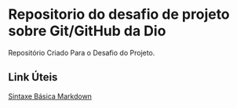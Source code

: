 # Repositorio do desafio de projeto sobre Git/GitHub da Dio
Repositório Criado Para o Desafio do Projeto.

## Link Úteis 
[Sintaxe Básica Markdown]([https://www.Sintaxe.com])
